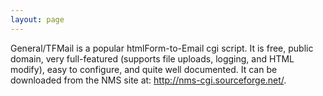 ```yaml
---
layout: page
---
```


General/TFMail is a popular htmlForm-to-Email cgi script. It is free, public domain, very full-featured (supports file uploads, logging, and HTML modify), easy to configure, and quite well documented. It can be downloaded from the NMS site at: http://nms-cgi.sourceforge.net/.